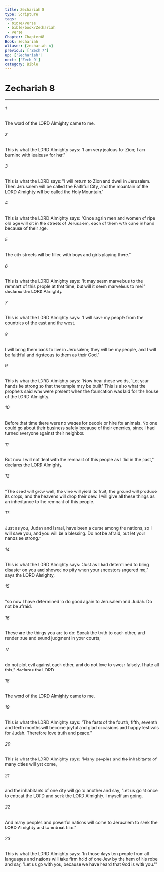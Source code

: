 ```yaml
---
title: Zechariah 8
type: Scripture
tags:
 - bible/verse
 - bible/book/Zechariah
 - verse
Chapter: Chapter08
Book: Zechariah
Aliases: [Zechariah 8]
previous: ['Zech 7']
up: ['Zechariah']
next: ['Zech 9']
category: Bible
---
```

# Zechariah 8

***


###### 1 
The word of the LORD Almighty came to me. 

###### 2 
This is what the LORD Almighty says: "I am very jealous for Zion; I am burning with jealousy for her." 

###### 3 
This is what the LORD says: "I will return to Zion and dwell in Jerusalem. Then Jerusalem will be called the Faithful City, and the mountain of the LORD Almighty will be called the Holy Mountain." 

###### 4 
This is what the LORD Almighty says: "Once again men and women of ripe old age will sit in the streets of Jerusalem, each of them with cane in hand because of their age. 

###### 5 
The city streets will be filled with boys and girls playing there." 

###### 6 
This is what the LORD Almighty says: "It may seem marvelous to the remnant of this people at that time, but will it seem marvelous to me?" declares the LORD Almighty. 

###### 7 
This is what the LORD Almighty says: "I will save my people from the countries of the east and the west. 

###### 8 
I will bring them back to live in Jerusalem; they will be my people, and I will be faithful and righteous to them as their God." 

###### 9 
This is what the LORD Almighty says: "Now hear these words, 'Let your hands be strong so that the temple may be built.' This is also what the prophets said who were present when the foundation was laid for the house of the LORD Almighty. 

###### 10 
Before that time there were no wages for people or hire for animals. No one could go about their business safely because of their enemies, since I had turned everyone against their neighbor. 

###### 11 
But now I will not deal with the remnant of this people as I did in the past," declares the LORD Almighty. 

###### 12 
"The seed will grow well, the vine will yield its fruit, the ground will produce its crops, and the heavens will drop their dew. I will give all these things as an inheritance to the remnant of this people. 

###### 13 
Just as you, Judah and Israel, have been a curse among the nations, so I will save you, and you will be a blessing. Do not be afraid, but let your hands be strong." 

###### 14 
This is what the LORD Almighty says: "Just as I had determined to bring disaster on you and showed no pity when your ancestors angered me," says the LORD Almighty, 

###### 15 
"so now I have determined to do good again to Jerusalem and Judah. Do not be afraid. 

###### 16 
These are the things you are to do: Speak the truth to each other, and render true and sound judgment in your courts; 

###### 17 
do not plot evil against each other, and do not love to swear falsely. I hate all this," declares the LORD. 

###### 18 
The word of the LORD Almighty came to me. 

###### 19 
This is what the LORD Almighty says: "The fasts of the fourth, fifth, seventh and tenth months will become joyful and glad occasions and happy festivals for Judah. Therefore love truth and peace." 

###### 20 
This is what the LORD Almighty says: "Many peoples and the inhabitants of many cities will yet come, 

###### 21 
and the inhabitants of one city will go to another and say, 'Let us go at once to entreat the LORD and seek the LORD Almighty. I myself am going.' 

###### 22 
And many peoples and powerful nations will come to Jerusalem to seek the LORD Almighty and to entreat him." 

###### 23 
This is what the LORD Almighty says: "In those days ten people from all languages and nations will take firm hold of one Jew by the hem of his robe and say, 'Let us go with you, because we have heard that God is with you.'" 
